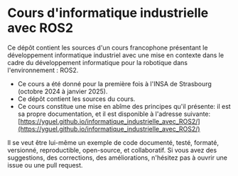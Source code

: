 # Cours d'informatique industrielle avec ROS2

Ce dépôt contient les sources d'un cours francophone présentant le développement informatique industriel avec une mise en contexte dans le cadre du développement informatique pour la robotique dans l'environnement : ROS2.

- Ce cours a été donné pour la première fois à l'INSA de Strasbourg (octobre 2024 à janvier 2025).
- Ce dépôt contient les sources du cours.
- Ce cours constitue une mise en abîme des principes qu'il présente: il est sa propre documentation, et il est disponible à l'adresse suivante: [https://yguel.github.io/informatique_industrielle_avec_ROS2/](https://yguel.github.io/informatique_industrielle_avec_ROS2/)

Il se veut être lui-même un exemple de code documenté, testé, formaté, versionné, reproductible, open-source, et collaboratif.
Si vous avez des suggestions, des corrections, des améliorations, n'hésitez pas à ouvrir une issue ou une pull request.